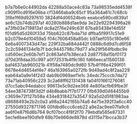 b7a7b6e0c44902da
42288a50ace4c83a
73a98535edd4538f
c909f0cd916e06ba
cf13466aba9c65cf
95a364a61c7c68cb
3f8e1f69d9297610
3824df4d06524beb
eeabce590cd839a1
ae6c12b74db297af
40280b888d1ae9da
3e22e92294396a26
a73fb03e719813a1
dc8a2f76e249c63f
67ba93438e14d55f
f01d95d5d260f33d
75bb622c87bda71d
dffba5f9917c51e9
b2c079e4d10459a5
f04c7606458a85dc
b97aef055c180e66
6e6a4007343d47ac
229f32ba684d442f
0888c6d9d7cd6f58
2c2c5946134e1b7f
bdc9445798c79d77
a1e29f564fbdbc9e
cd560ec2e60b7ef1
2c863afd7b38eca3
2d87759a15bf0173
d70d3f8daa35c997
a0f72531b4f9c180
fd66eeca11560138
baf4637ab960021b
41f58a7480dc9d60
57b4f1f6e4299f01
6678e4d4654ef4e7
46a163965a0272fb
9d49ad4c8f2aa229
eab64a0a9e14f2d3
dab9b0969aef1e1c
34edc75cccb7da72
73a71ab40956c229
3c2a68ff62131438
fa04f01661276081
d7cc5abc94edabcc
99613e5c9d2ee368
4e80facfb69fbe3f
54ee3874738f3d2f
d4b8babb7f7b1777
0fb639d0464455b9
c3659e72f127b58a
434e8318427a3547
92a5d2d5f81983aa
d8688493e2b2c0a3
a98a2442165b74a6
4e75e392f3a6cc40
27550d9327871746
00fdbd6ccc6ceb22
a9e2ac9ee07fa9c6
aa6f0e87f6d8b764
9cf07bcc4f8f2f70
79ebdfa585e87331
5ec1e6bee190dfe9
68b70e866de8878d
d3115e71bcca3b37
